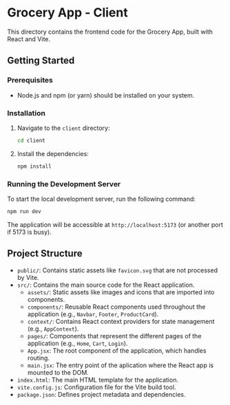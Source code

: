 # Grocery App - Client

This directory contains the frontend code for the Grocery App, built with React and Vite.

## Getting Started

### Prerequisites

- Node.js and npm (or yarn) should be installed on your system.

### Installation

1.  Navigate to the `client` directory:
    ```bash
    cd client
    ```
2.  Install the dependencies:
    ```bash
    npm install
    ```

### Running the Development Server

To start the local development server, run the following command:

```bash
npm run dev
```

The application will be accessible at `http://localhost:5173` (or another port if 5173 is busy).

## Project Structure

-   `public/`: Contains static assets like `favicon.svg` that are not processed by Vite.
-   `src/`: Contains the main source code for the React application.
    -   `assets/`: Static assets like images and icons that are imported into components.
    -   `components/`: Reusable React components used throughout the application (e.g., `Navbar`, `Footer`, `ProductCard`).
    -   `context/`: Contains React context providers for state management (e.g., `AppContext`).
    -   `pages/`: Components that represent the different pages of the application (e.g., `Home`, `Cart`, `Login`).
    -   `App.jsx`: The root component of the application, which handles routing.
    -   `main.jsx`: The entry point of the aplication where the React app is mounted to the DOM.
-   `index.html`: The main HTML template for the application.
-   `vite.config.js`: Configuration file for the Vite build tool.
-   `package.json`: Defines project metadata and dependencies.